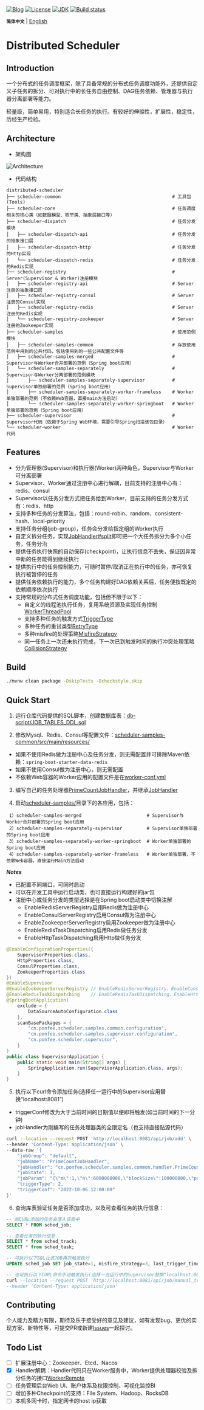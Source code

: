 [![Blog](https://img.shields.io/badge/blog-@ponfee-informational.svg)](http://www.ponfee.cn)
[![License](https://img.shields.io/badge/license-Apache--2.0-green.svg)](https://www.apache.org/licenses/LICENSE-2.0.html)
[![JDK](https://img.shields.io/badge/jdk-8+-green.svg)](https://www.oracle.com/java/technologies/downloads/#java8s)
[![Build status](https://img.shields.io/badge/build-passing-success.svg)](https://github.com/ponfee/distributed-scheduler/actions)

**`简体中文`** | [English](README.en.md)

# Distributed Scheduler

## Introduction

一个分布式的任务调度框架，除了具备常规的分布式任务调度功能外，还提供自定义子任务的拆分、可对执行中的长任务自由控制、DAG任务依赖、管理器与执行器分离部署等能力。

轻量级，简单易用，特别适合长任务的执行。有较好的伸缩性，扩展性，稳定性，历经生产检验。

## Architecture

- 架构图

![Architecture](doc/images/architecture.jpg)

- 代码结构

```Plain Text
distributed-scheduler
├── scheduler-common                                         # 工具包(Tools)
├── scheduler-core                                           # 任务调度相关的核心类（如数据模型、枚举类、抽象层接口等）
├── scheduler-dispatch                                       # 任务分发模块
│   ├── scheduler-dispatch-api                               # 任务分发的抽象接口层
│   ├── scheduler-dispatch-http                              # 任务分发的Http实现
│   └── scheduler-dispatch-redis                             # 任务分发的Redis实现
├── scheduler-registry                                       # Server(Supervisor & Worker)注册模块
│   ├── scheduler-registry-api                               # Server注册的抽象接口层
│   ├── scheduler-registry-consul                            # Server注册的Consul实现
│   ├── scheduler-registry-redis                             # Server注册的Redis实现
│   └── scheduler-registry-zookeeper                         # Server注册的Zookeeper实现
├── scheduler-samples                                        # 使用范例模块
│   ├── scheduler-samples-common                             # 存放使用范例中用到的公共代码，包括使用到的一些公共配置文件等
│   ├── scheduler-samples-merged                             # Supervisor与Worker合并部署的范例（Spring boot应用）
│   └── scheduler-samples-separately                         # Supervisor与Worker分离部署的范例模块
│       ├── scheduler-samples-separately-supervisor          # Supervisor单独部署的范例（Spring boot应用）
│       ├── scheduler-samples-separately-worker-frameless    # Worker单独部署的范例（不依赖Web容器，直接main方法启动）
│       └── scheduler-samples-separately-worker-springboot   # Worker单独部署的范例（Spring boot应用）
├── scheduler-supervisor                                     # Supervisor代码（依赖于Spring Web环境，需要引导Spring扫描该包目录）
└── scheduler-worker                                         # Worker代码
```

## Features

- 分为管理器(Supervisor)和执行器(Worker)两种角色，Supervisor与Worker可分离部署
- Supervisor、Worker通过注册中心进行解耦，目前支持的注册中心有：redis、consul
- Supervisor以任务分发方式把任务给到Worker，目前支持的任务分发方式有：redis、http
- 支持多种任务的分发算法，包括：round-robin、random、consistent-hash、local-priority
- 支持任务分组(job-group)，任务会分发给指定组的Worker执行
- 自定义拆分任务，实现[JobHandler#split](scheduler-core/src/main/java/cn/ponfee/scheduler/core/handle/JobSplitter.java)即可把一个大任务拆分为多个小任务，任务分治
- 提供任务执行快照的自动保存(checkpoint)，让执行信息不丢失，保证因异常中断的任务能得到继续执行
- 提供执行中的任务控制能力，可随时暂停/取消正在执行中的任务，亦可恢复执行被暂停的任务
- 提供任务依赖执行的能力，多个任务构建好DAG依赖关系后，任务便按既定的依赖顺序依次执行
- 支持常规的分布式任务调度功能，包括但不限于以下：
  - 自定义的线程池执行任务，复用系统资源及实现任务控制[WorkerThreadPool](scheduler-worker/src/main/java/cn/ponfee/scheduler/worker/base/WorkerThreadPool.java)
  - 支持多种任务的触发方式[TriggerType](scheduler-core/src/main/java/cn/ponfee/scheduler/core/enums/TriggerType.java)
  - 多种任务的重试类型[RetryType](scheduler-core/src/main/java/cn/ponfee/scheduler/core/enums/RetryType.java)
  - 多种misfire的处理策略[MisfireStrategy](scheduler-core/src/main/java/cn/ponfee/scheduler/core/enums/MisfireStrategy.java)
  - 同一任务上一次还未执行完成，下一次已到触发时间的执行冲突处理策略[CollisionStrategy](scheduler-core/src/main/java/cn/ponfee/scheduler/core/enums/CollisionStrategy.java)

## Build

```bash
./mvnw clean package -DskipTests -Dcheckstyle.skip
```

## Quick Start

1. 运行仓库代码提供的SQL脚本，创建数据库表：[db-script/JOB_TABLES_DDL.sql](db-script/JOB_TABLES_DDL.sql)

2. 修改Mysql、Redis、Consul等配置文件：[scheduler-samples-common/src/main/resources/](scheduler-samples/scheduler-samples-common/src/main/resources/)
- 如果不使用Redis做为注册中心及任务分发，则无需配置并可排除Maven依赖：`spring-boot-starter-data-redis`
- 如果不使用Consul做为注册中心，则无需配置
- 不依赖Web容器的Worker应用的配置文件是在[worker-conf.yml](scheduler-samples/scheduler-samples-separately/scheduler-samples-separately-worker-frameless/src/main/resources/worker-conf.yml)

3. 编写自己的任务处理器[PrimeCountJobHandler](scheduler-samples/scheduler-samples-common/src/main/java/cn/ponfee/scheduler/samples/common/handler/PrimeCountJobHandler.java)，并继承[JobHandler](scheduler-core/src/main/java/cn/ponfee/scheduler/core/handle/JobHandler.java)

4. 启动[scheduler-samples/](scheduler-samples/)目录下的各应用，包括：
```Plain Text
 1）scheduler-samples-merged                        # Supervisor与Worker合并部署的Spring boot应用
 2）scheduler-samples-separately-supervisor         # Supervisor单独部署的Spring boot应用
 3）scheduler-samples-separately-worker-springboot  # Worker单独部署的Spring boot应用
 4）scheduler-samples-separately-worker-frameless   # Worker单独部署，不依赖Web容器，直接运行Main方法启动
```
***Notes***
- 已配置不同端口，可同时启动
- 可以在开发工具中运行启动类，也可直接运行构建好的jar包
- 注册中心或任务分发的类型选择是在Spring boot启动类中切换注解
  - EnableRedisServerRegistry启用Redis做为注册中心
  - EnableConsulServerRegistry启用Consul做为注册中心
  - EnableZookeeperServerRegistry启用Zookeeper做为注册中心
  - EnableRedisTaskDispatching启用Redis做任务分发
  - EnableHttpTaskDispatching启用Http做任务分发
```java
@EnableConfigurationProperties({
    SupervisorProperties.class,
    HttpProperties.class,
    ConsulProperties.class,
    ZookeeperProperties.class
})
@EnableSupervisor
@EnableZookeeperServerRegistry // EnableRedisServerRegistry、EnableConsulServerRegistry、EnableZookeeperServerRegistry
@EnableRedisTaskDispatching    // EnableRedisTaskDispatching、EnableHttpTaskDispatching
@SpringBootApplication(
    exclude = {
        DataSourceAutoConfiguration.class
    },
    scanBasePackages = {
        "cn.ponfee.scheduler.samples.common.configuration",
        "cn.ponfee.scheduler.samples.supervisor.configuration",
        "cn.ponfee.scheduler.supervisor",
    }
)
public class SupervisorApplication {
    public static void main(String[] args) {
        SpringApplication.run(SupervisorApplication.class, args);
    }
}
```

5. 执行以下curl命令添加任务(选择任一运行中的Supervisor应用替换“localhost:8081”)
- triggerConf修改为大于当前时间的日期值以便即将触发(如当前时间的下一分钟)
- jobHandler为刚编写的任务处理器类的全限定名（也支持直接贴源代码）
```bash
curl --location --request POST 'http://localhost:8081/api/job/add' \
--header 'Content-Type: application/json' \
--data-raw '{
    "jobGroup": "default",
    "jobName": "PrimeCountJobHandler",
    "jobHandler": "cn.ponfee.scheduler.samples.common.handler.PrimeCountJobHandler",
    "jobState": 1,
    "jobParam": "{\"m\":1,\"n\":6000000000,\"blockSize\":100000000,\"parallel\":7}",
    "triggerType": 2,
    "triggerConf": "2022-10-06 12:00:00"
}'
```

6. 查询库表验证任务是否添加成功，以及可查看任务的执行信息：
```sql
-- 刚CURL添加的任务会落入该表中
SELECT * FROM sched_job;

-- 查看任务的执行信息
SELECT * from sched_track;
SELECT * from sched_task;

-- 可执行以下SQL让该JOB再次触发执行
UPDATE sched_job SET job_state=1, misfire_strategy=3, last_trigger_time=NULL, next_trigger_time=1664944641000 WHERE job_name='PrimeCountJobHandler';

-- 也可执行以下CURL命令手动触发执行(选择一台运行中的Supervisor替换“localhost:8081”，jobId替换为待触发执行的job)
curl --location --request POST 'http://localhost:8081/api/job/manual_trigger?jobId=4236701614080' \
--header 'Content-Type: application/json'
```

## Contributing

个人能力及精力有限，期待及乐于接受好的意见及建议，如有发现bug、更优的实现方案、新特性等，可提交PR或新建[Issues](../../issues)一起探讨。

## Todo List

- [ ] 扩展注册中心：Zookeeper、Etcd、Nacos
- [x] Handler解耦：Handler代码只在Worker服务中，Worker提供处理器校验及拆分任务的接口[WorkerRemote](scheduler-worker/src/main/java/cn/ponfee/scheduler/worker/rpc/WorkerRemote.java)
- [ ] 任务管理后台Web UI、账户体系及权限控制、可视化监控BI
- [ ] 增加多种Checkpoint的支持：File System、Hadoop、RocksDB
- [ ] 本机多网卡时，指定网卡的host ip获取
